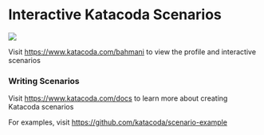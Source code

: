 # Interactive Katacoda Scenarios

[![](http://shields.katacoda.com/katacoda/bahmani/count.svg)](https://www.katacoda.com/bahmani "Get your profile on Katacoda.com")

Visit https://www.katacoda.com/bahmani to view the profile and interactive scenarios

### Writing Scenarios
Visit https://www.katacoda.com/docs to learn more about creating Katacoda scenarios

For examples, visit https://github.com/katacoda/scenario-example
